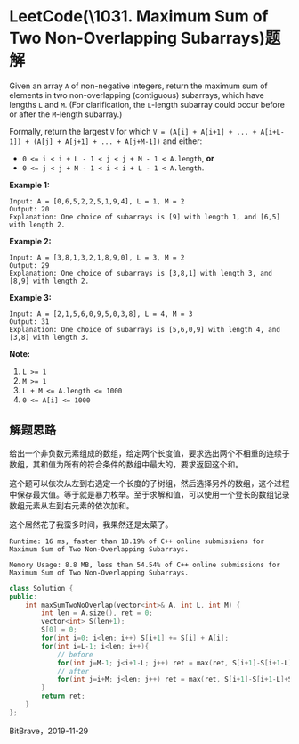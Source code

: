 

# LeetCode(\1031. Maximum Sum of Two Non-Overlapping Subarrays)题解

Given an array `A` of non-negative integers, return the maximum sum of elements in two non-overlapping (contiguous) subarrays, which have lengths `L` and `M`. (For clarification, the `L`-length subarray could occur before or after the `M`-length subarray.)

Formally, return the largest `V` for which `V = (A[i] + A[i+1] + ... + A[i+L-1]) + (A[j] + A[j+1] + ... + A[j+M-1])` and either:

- `0 <= i < i + L - 1 < j < j + M - 1 < A.length`, **or**
- `0 <= j < j + M - 1 < i < i + L - 1 < A.length`.



**Example 1:**

```
Input: A = [0,6,5,2,2,5,1,9,4], L = 1, M = 2
Output: 20
Explanation: One choice of subarrays is [9] with length 1, and [6,5] with length 2.
```

**Example 2:**

```
Input: A = [3,8,1,3,2,1,8,9,0], L = 3, M = 2
Output: 29
Explanation: One choice of subarrays is [3,8,1] with length 3, and [8,9] with length 2.
```

**Example 3:**

```
Input: A = [2,1,5,6,0,9,5,0,3,8], L = 4, M = 3
Output: 31
Explanation: One choice of subarrays is [5,6,0,9] with length 4, and [3,8] with length 3.
```

 

**Note:**

1. `L >= 1`
2. `M >= 1`
3. `L + M <= A.length <= 1000`
4. `0 <= A[i] <= 1000`

## 解题思路

给出一个非负数元素组成的数组，给定两个长度值，要求选出两个不相重的连续子数组，其和值为所有的符合条件的数组中最大的，要求返回这个和。

这个题可以依次从左到右选定一个长度的子树组，然后选择另外的数组，这个过程中保存最大值。等于就是暴力枚举。至于求解和值，可以使用一个登长的数组记录数组元素从左到右元素的依次加和。

这个居然花了我蛮多时间，我果然还是太菜了。

`Runtime: 16 ms, faster than 18.19% of C++ online submissions for Maximum Sum of Two Non-Overlapping Subarrays.`

`Memory Usage: 8.8 MB, less than 54.54% of C++ online submissions for Maximum Sum of Two Non-Overlapping Subarrays.`

```c++
class Solution {
public:
    int maxSumTwoNoOverlap(vector<int>& A, int L, int M) {
        int len = A.size(), ret = 0;
        vector<int> S(len+1);
        S[0] = 0;
        for(int i=0; i<len; i++) S[i+1] += S[i] + A[i];
        for(int i=L-1; i<len; i++){
            // before
            for(int j=M-1; j<i+1-L; j++) ret = max(ret, S[i+1]-S[i+1-L]+S[j+1]-S[j+1-M]);
            // after
            for(int j=i+M; j<len; j++) ret = max(ret, S[i+1]-S[i+1-L]+S[j+1]-S[j+1-M]);
        }
        return ret;
    }
};
```

BitBrave，2019-11-29
